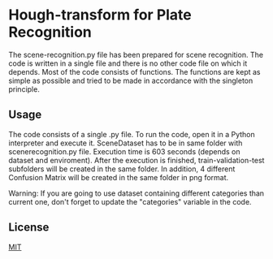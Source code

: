 
# Hough-transform for Plate Recognition

The scene-recognition.py file has been prepared for scene recognition. The code is written in a single file and there is no other code file on which it depends.
Most of the code consists of functions. The functions are kept as simple as possible and tried to be made in accordance with the singleton principle.

## Usage

The code consists of a single .py file. 
To run the code, open it in a Python interpreter and execute it. SceneDataset has to be in same folder with scenerecognition.py file.
Execution time is 603 seconds (depends on dataset and enviroment). After the execution is finished, train-validation-test subfolders will be created in the same folder.
In addition, 4 different Confusion Matrix will be created in the same folder in png format.

Warning: If you are going to use dataset containing different categories than current one, don't forget to update the "categories" variable in the code.

## License
[MIT](https://choosealicense.com/licenses/mit/)
